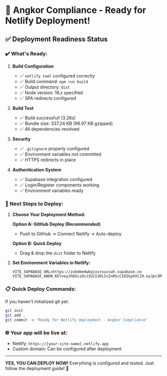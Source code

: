 # 🚀 Angkor Compliance - Ready for Netlify Deployment!

## ✅ Deployment Readiness Status

### ✔️ What's Ready:
1. **Build Configuration**
   - ✅ `netlify.toml` configured correctly
   - ✅ Build command: `npm run build`
   - ✅ Output directory: `dist`
   - ✅ Node version: 18.x specified
   - ✅ SPA redirects configured

2. **Build Test**
   - ✅ Build successful! (3.26s)
   - ✅ Bundle size: 337.24 KB (96.97 KB gzipped)
   - ✅ All dependencies resolved

3. **Security**
   - ✅ `.gitignore` properly configured
   - ✅ Environment variables not committed
   - ✅ HTTPS redirects in place

4. **Authentication System**
   - ✅ Supabase integration configured
   - ✅ Login/Register components working
   - ✅ Environment variables ready

### 🎯 Next Steps to Deploy:

1. **Choose Your Deployment Method:**

   **Option A: GitHub Deploy (Recommended)**
   - Push to GitHub → Connect Netlify → Auto-deploy
   
   **Option B: Quick Deploy**
   - Drag & drop the `dist` folder to Netlify

2. **Set Environment Variables in Netlify:**
   ```
   VITE_SUPABASE_URL=https://zubdmedwbqjxvzsucsah.supabase.co
   VITE_SUPABASE_ANON_KEY=eyJhbGciOiJIUzI1NiIsInR5cCI6IkpXVCJ9.eyJpc3MiOiJzdXBhYmFzZSIsInJlZiI6Inp1YmRtZWR3YnFqeHZ6c3Vjc2FoIiwicm9sZSI6ImFub24iLCJpYXQiOjE3NTIwMDY4MTIsImV4cCI6MjA2NzU4MjgxMn0.nqH0OreeVQDZ_TLwCGPcwJEasWOnt2YVyiKOZUu0y2s
   ```

### 📋 Quick Deploy Commands:

If you haven't initialized git yet:
```bash
git init
git add .
git commit -m "Ready for Netlify deployment - Angkor Compliance"
```

### 🌐 Your app will be live at:
- Netlify: `https://[your-site-name].netlify.app`
- Custom domain: Can be configured after deployment

---

**YES, YOU CAN DEPLOY NOW!** Everything is configured and tested. Just follow the deployment guide! 🎉
